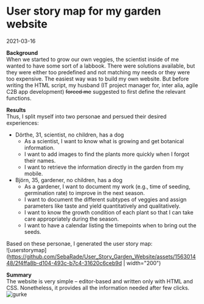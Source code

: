 # User story map for my garden website

2021-03-16

**Background**
<br>
When we started to grow our own veggies, the scientist inside of me wanted to have some sort of a labbook. There were solutions available, but they were either too predefined and not matching my needs or they were too expensive. The easiest way was to build my own website. But before writing the HTML script, my husband (IT project manager for, inter alia, agile C2B app development) ~~forced me~~ suggested to first define the relevant functions.

**Results**
<br>
Thus, I split myself into two personae and persued their desired experiences:
<br>
- Dörthe, 31, scientist, no children, has a dog
  - As a scientist, I want to know what is growing and get botanical information.
  - I want to add images to find the plants more quickly when I forgot their names.
  - I want to retrieve the information directly in the garden from my mobile.
- Björn, 35, gardener, no children, has a dog
  - As a gardener, I want to document my work (e.g., time of seeding, germination rate) to improve in the next season.
  - I want to document the different subtypes of veggies and assign parameters like taste and yield quantitatively and qualitatively.
  - I want to know the growth condition of each plant so that I can take care appropriately during the season.
  - I want to have a calendar listing the timepoints when to bring out the seeds.

Based on these personae, I generated the user story map:
<br>
![userstorymap](https://github.com/SebaRade/User_Story_Garden_Website/assets/156301448/2f4ffa8b-d104-493c-b7c4-31620c6ceb9d | width="200")
<br>

**Summary**
<br>
The website is very simple – editor-based and written only with HTML and CSS. Nonetheless, it provides all the information needed after few clicks.
![gurke](https://github.com/SebaRade/User_Story_Garden_Website/assets/156301448/bbb9c195-3ed9-4920-b06b-8d15c9c84691)
